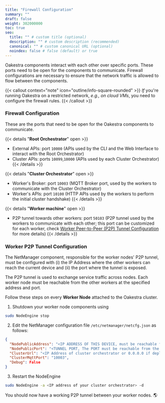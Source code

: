 ```yaml
---
title: "Firewall Configuration"
summary: ""
draft: false
weight: 302000000
toc: true
seo:
  title: "" # custom title (optional)
  description: "" # custom description (recommended)
  canonical: "" # custom canonical URL (optional)
  noindex: false # false (default) or true
---
```

<span class="lead">
Oakestra components interact with each other over specific ports. These ports need to be open for the components to communicate. Firewall configurations are necessary to ensure that the network traffic is allowed to flow between the components.
</span>

{{< callout context="note" icon="outline/info-square-rounded" >}}
*If* you're running Oakestra on a restricted network, *e.g., on cloud VMs*, you need to configure the firewall rules. 
{{< /callout >}}

### Firewall Configuration

These are the ports that need to be open for the Oakestra components to communicate. 

{{< details "**Root Orchestrator**" open >}}
  - External APIs: port `10000` (APIs used by the CLI and the Web Interface to interact with the Root Orchestrator)
  - Cluster APIs: ports `10099`,`10000` (APIs used by each Cluster Orchestrator)
{{< /details >}}

{{< details "**Cluster Orchestrator**" open >}}
  - Worker's Broker: port `10003` (MQTT Broker port, used by the workers to communicate with the Cluster Orchestrator)
  - Worker's APIs: port `10100` (HTTP APIs used by the workers to perform the initial cluster handshake)
{{< /details >}}

{{< details "**Worker machine**" open >}}
  - P2P tunnel towards other workers: port `50103` (P2P tunnel used by the workers to communicate with each other; this port can be customized for each worker, check [Worker Peer-to-Peer (P2P) Tunnel Configuration](#worker-p2p-tunnel-configuration) for more details)
{{< /details >}}

### Worker P2P Tunnel Configuration

The NetManager component, responsible for the worker nodes' P2P tunnel, must be configured with (i) the IP Address where the other workers can reach the current device and (ii) the port where the tunnel is exposed. 

The P2P tunnel is used to exchange service traffic across nodes. Each worker node must be reachable from the other workers at the specified address and port.

Follow these steps on every **Worker Node** attached to the Oakestra cluster.

1) Shutdown your worker node components using 
```bash
sudo NodeEngine stop
````

2) Edit the NetManager configuration file `/etc/netmanager/netcfg.json` as follows:

```json
{
  "NodePublicAddress": "<IP ADDRESS OF THIS DEVICE, must be reachable from the other workers>",
  "NodePublicPort": "<TUNNEL PORT, The PORT must be reachable from the other workers, use 50103 as default>",
  "ClusterUrl": "<IP Address of cluster orchestrator or 0.0.0.0 if deployed on the same machine>",
  "ClusterMqttPort": "10003",
  "Debug": False
}
```

3) Restart the NodeEngine
```bash
sudo NodeEngine -a <IP address of your cluster orchestrator> -d
````

You should now have a working P2P tunnel between your worker nodes. 🌎




